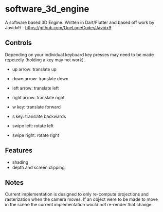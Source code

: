 # software_3d_engine

A software based 3D Engine. Written in Dart/Flutter and based off work by Javidx9 - https://github.com/OneLoneCoder/Javidx9

## Controls

Depending on your individual keyboard key presses may need to be made repetedly (holding a key may not work).

- up arrow: translate up
- down arrow: translate down
- left arrow: translate left
- right arrow: translate right
- w key: translate forward
- s key: translate backwards

- swipe left: rotate left
- swipe right: rotate right

## Features

- shading
- depth and screen clipping

## Notes

Current implementation is designed to only re-compute projections and rasterization when the camera moves. If an object were to be made to move in the scene the current implementation would not re-render that change.
